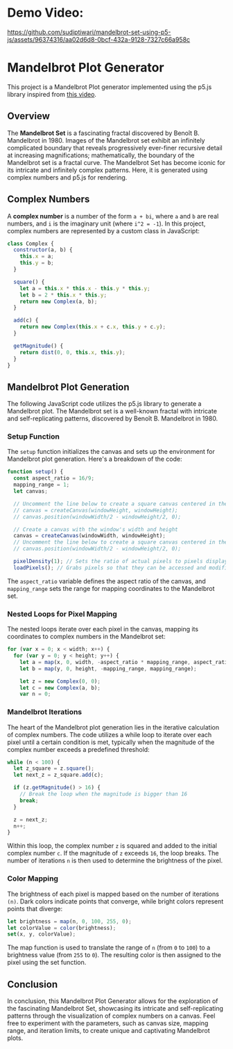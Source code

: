 # Demo Video:
https://github.com/sudiptiwari/mandelbrot-set-using-p5-js/assets/96374316/aa02d6d8-0bcf-432a-9128-7327c66a958c

# Mandelbrot Plot Generator

This project is a Mandelbrot Plot generator implemented using the p5.js library inspired from [this video](https://www.youtube.com/watch?v=FFftmWSzgmk).

## Overview

The **Mandelbrot Set** is a fascinating fractal discovered by Benoît B. Mandelbrot in 1980. Images of the Mandelbrot set exhibit an infinitely complicated boundary that reveals progressively ever-finer recursive detail at increasing magnifications; mathematically, the boundary of the Mandelbrot set is a fractal curve. The Mandelbrot Set has become iconic for its intricate and infinitely complex patterns. Here, it is generated using complex numbers and p5.js for rendering. 

## Complex Numbers

A **complex number** is a number of the form `a + bi`, where `a` and `b` are real numbers, and `i` is the imaginary unit (where `i^2 = -1`). In this project, complex numbers are represented by a custom class in JavaScript:

```javascript
class Complex {
  constructor(a, b) {
    this.x = a;
    this.y = b;
  }

  square() {
    let a = this.x * this.x - this.y * this.y;
    let b = 2 * this.x * this.y;
    return new Complex(a, b);
  }

  add(c) {
    return new Complex(this.x + c.x, this.y + c.y);
  }

  getMagnitude() {
    return dist(0, 0, this.x, this.y);
  }
}
```
## Mandelbrot Plot Generation

The following JavaScript code utilizes the p5.js library to generate a Mandelbrot plot. The Mandelbrot set is a well-known fractal with intricate and self-replicating patterns, discovered by Benoît B. Mandelbrot in 1980.

### Setup Function

The `setup` function initializes the canvas and sets up the environment for Mandelbrot plot generation. Here's a breakdown of the code:

```javascript
function setup() {
  const aspect_ratio = 16/9;
  mapping_range = 1;
  let canvas;

  // Uncomment the line below to create a square canvas centered in the window
  // canvas = createCanvas(windowHeight, windowHeight);
  // canvas.position(windowWidth/2 - windowHeight/2, 0);

  // Create a canvas with the window's width and height
  canvas = createCanvas(windowWidth, windowHeight);
  // Uncomment the line below to create a square canvas centered in the window
  // canvas.position(windowWidth/2 - windowHeight/2, 0);

  pixelDensity(1); // Sets the ratio of actual pixels to pixels displayed in the canvas
  loadPixels(); // Grabs pixels so that they can be accessed and modified
```

The `aspect_ratio` variable defines the aspect ratio of the canvas, and `mapping_range` sets the range for mapping coordinates to the Mandelbrot set.

### Nested Loops for Pixel Mapping
The nested loops iterate over each pixel in the canvas, mapping its coordinates to complex numbers in the Mandelbrot set:
```javascript
for (var x = 0; x < width; x++) {
  for (var y = 0; y < height; y++) {
    let a = map(x, 0, width, -aspect_ratio * mapping_range, aspect_ratio * mapping_range);
    let b = map(y, 0, height, -mapping_range, mapping_range);

    let z = new Complex(0, 0);
    let c = new Complex(a, b);
    var n = 0;
```

### Mandelbrot Iterations
The heart of the Mandelbrot plot generation lies in the iterative calculation of complex numbers. The code utilizes a while loop to iterate over each pixel until a certain condition is met, typically when the magnitude of the complex number exceeds a predefined threshold:
```javascript
while (n < 100) {
  let z_square = z.square();
  let next_z = z_square.add(c);

  if (z.getMagnitude() > 16) {
    // Break the loop when the magnitude is bigger than 16
    break;
  }

  z = next_z;
  n++;
}
```
Within this loop, the complex number `z` is squared and added to the initial complex number `c`. If the magnitude of `z` exceeds `16`, the loop breaks. The number of iterations `n` is then used to determine the brightness of the pixel.

### Color Mapping
The brightness of each pixel is mapped based on the number of iterations `(n)`. Dark colors indicate points that converge, while bright colors represent points that diverge:

```javascript
let brightness = map(n, 0, 100, 255, 0);
let colorValue = color(brightness);
set(x, y, colorValue);
```
The map function is used to translate the range of `n` (from `0` to `100`) to a brightness value (from `255` to `0`). The resulting color is then assigned to the pixel using the set function.

## Conclusion
In conclusion, this Mandelbrot Plot Generator allows for the exploration of the fascinating Mandelbrot Set, showcasing its intricate and self-replicating patterns through the visualization of complex numbers on a canvas. Feel free to experiment with the parameters, such as canvas size, mapping range, and iteration limits, to create unique and captivating Mandelbrot plots.
